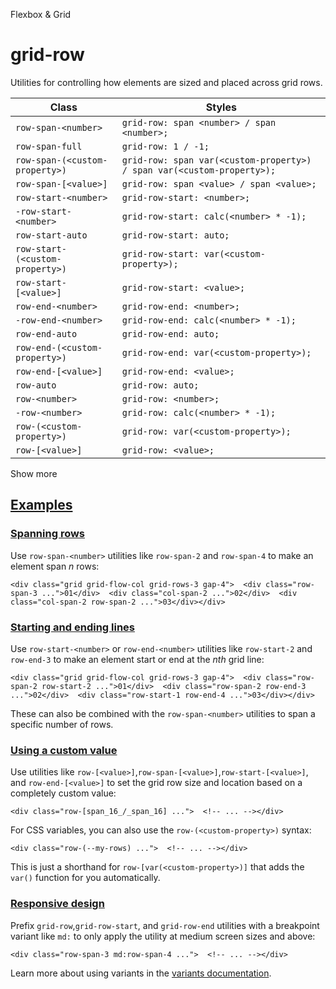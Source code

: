 Flexbox & Grid

# grid-row

Utilities for controlling how elements are sized and placed across grid rows.

| Class                           | Styles                                                                 |
| ------------------------------- | ---------------------------------------------------------------------- |
| `row-span-<number>`             | `grid-row: span <number> / span <number>;`                             |
| `row-span-full`                 | `grid-row: 1 / -1;`                                                    |
| `row-span-(<custom-property>)`  | `grid-row: span var(<custom-property>) / span var(<custom-property>);` |
| `row-span-[<value>]`            | `grid-row: span <value> / span <value>;`                               |
| `row-start-<number>`            | `grid-row-start: <number>;`                                            |
| `-row-start-<number>`           | `grid-row-start: calc(<number> * -1);`                                 |
| `row-start-auto`                | `grid-row-start: auto;`                                                |
| `row-start-(<custom-property>)` | `grid-row-start: var(<custom-property>);`                              |
| `row-start-[<value>]`           | `grid-row-start: <value>;`                                             |
| `row-end-<number>`              | `grid-row-end: <number>;`                                              |
| `-row-end-<number>`             | `grid-row-end: calc(<number> * -1);`                                   |
| `row-end-auto`                  | `grid-row-end: auto;`                                                  |
| `row-end-(<custom-property>)`   | `grid-row-end: var(<custom-property>);`                                |
| `row-end-[<value>]`             | `grid-row-end: <value>;`                                               |
| `row-auto`                      | `grid-row: auto;`                                                      |
| `row-<number>`                  | `grid-row: <number>;`                                                  |
| `-row-<number>`                 | `grid-row: calc(<number> * -1);`                                       |
| `row-(<custom-property>)`       | `grid-row: var(<custom-property>);`                                    |
| `row-[<value>]`                 | `grid-row: <value>;`                                                   |

Show more

## [Examples](#examples)

### [Spanning rows](#spanning-rows)

Use `row-span-<number>` utilities like `row-span-2` and `row-span-4` to make an element span *n* rows:

```
<div class="grid grid-flow-col grid-rows-3 gap-4">  <div class="row-span-3 ...">01</div>  <div class="col-span-2 ...">02</div>  <div class="col-span-2 row-span-2 ...">03</div></div>
```

### [Starting and ending lines](#starting-and-ending-lines)

Use `row-start-<number>` or `row-end-<number>` utilities like `row-start-2` and `row-end-3` to make an element start or end at the *nth* grid line:

```
<div class="grid grid-flow-col grid-rows-3 gap-4">  <div class="row-span-2 row-start-2 ...">01</div>  <div class="row-span-2 row-end-3 ...">02</div>  <div class="row-start-1 row-end-4 ...">03</div></div>
```

These can also be combined with the `row-span-<number>` utilities to span a specific number of rows.

### [Using a custom value](#using-a-custom-value)

Use utilities like `row-[<value>]`,`row-span-[<value>]`,`row-start-[<value>]`, and `row-end-[<value>]` to set the grid row size and location based on a completely custom value:

```
<div class="row-[span_16_/_span_16] ...">  <!-- ... --></div>
```

For CSS variables, you can also use the `row-(<custom-property>)` syntax:

```
<div class="row-(--my-rows) ...">  <!-- ... --></div>
```

This is just a shorthand for `row-[var(<custom-property>)]` that adds the `var()` function for you automatically.

### [Responsive design](#responsive-design)

Prefix `grid-row`,`grid-row-start`, and `grid-row-end` utilities with a breakpoint variant like `md:` to only apply the utility at medium screen sizes and above:

```
<div class="row-span-3 md:row-span-4 ...">  <!-- ... --></div>
```

Learn more about using variants in the [variants documentation](/docs/hover-focus-and-other-states).

